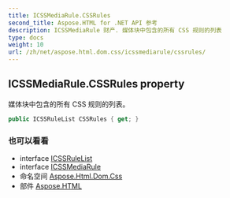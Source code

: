 ```yaml
---
title: ICSSMediaRule.CSSRules
second_title: Aspose.HTML for .NET API 参考
description: ICSSMediaRule 财产. 媒体块中包含的所有 CSS 规则的列表
type: docs
weight: 10
url: /zh/net/aspose.html.dom.css/icssmediarule/cssrules/
---
```

## ICSSMediaRule.CSSRules property

媒体块中包含的所有 CSS 规则的列表。

```csharp
public ICSSRuleList CSSRules { get; }
```

### 也可以看看

* interface [ICSSRuleList](../../icssrulelist/)
* interface [ICSSMediaRule](../)
* 命名空间 [Aspose.Html.Dom.Css](../../icssmediarule/)
* 部件 [Aspose.HTML](../../../)


